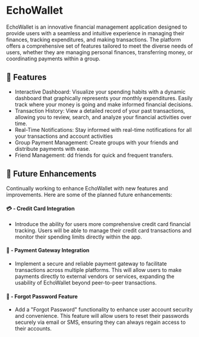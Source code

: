 
# EchoWallet

EchoWallet is an innovative financial management application designed to provide users with a seamless and intuitive experience in managing their finances, tracking expenditures, and making transactions. The platform offers a comprehensive set of features tailored to meet the diverse needs of users, whether they are managing personal finances, transferring money, or coordinating payments within a group.



## 🚀 Features

- Interactive Dashboard: Visualize your spending habits with a dynamic dashboard that graphically represents your monthly expenditures. Easily track where your money is going and make informed financial decisions.
- Transaction History: View a detailed record of your past transactions, allowing you to review, search, and analyze your financial activities over time.
- Real-Time Notifications: Stay informed with real-time notifications for all your transactions and account activities
- Group Payment Management: Create groups with your friends and distribute payments with ease. 
- Friend Management: dd friends for quick and frequent transfers. 


## 🔮 Future Enhancements

Continually working to enhance EchoWallet with new features and improvements. Here are some of the planned future enhancements:

#### 💳 - Credit Card Integration
- Introduce the ability for users more comprehensive credit card financial tracking. Users will be able to manage their credit card transactions and monitor their spending limits directly within the app.

#### 💸 - Payment Gateway Integration
- Implement a secure and reliable payment gateway to facilitate transactions across multiple platforms. This will allow users to make payments directly to external vendors or services, expanding the usability of EchoWallet beyond peer-to-peer transactions.

#### 🔑 - Forgot Password Feature
- Add a "Forgot Password" functionality to enhance user account security and convenience. This feature will allow users to reset their passwords securely via email or SMS, ensuring they can always regain access to their accounts.
